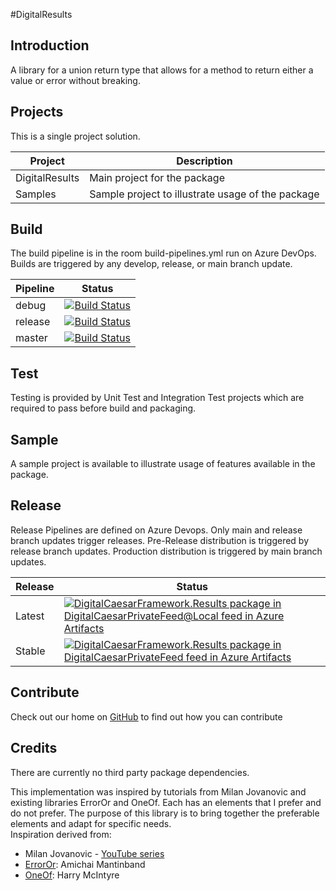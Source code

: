 #DigitalResults

## Introduction 
A library for a union return type that allows for a method to return either a value or error without breaking.

## Projects
This is a single project solution. 

Project | Description
--------|------------
DigitalResults   | Main project for the package
Samples | Sample project to illustrate usage of the package

## Build
The build pipeline is in the room build-pipelines.yml run on Azure DevOps.  Builds are triggered by any develop, release, or main branch update.  

Pipeline | Status
---------|--------
debug    | [![Build Status](https://dev.azure.com/DigitalCaesarLLC/DigitalResults/_apis/build/status%2FDigitalResults?repoName=DigitalResults&branchName=debug)](https://dev.azure.com/DigitalCaesarLLC/DigitalResults/_build/latest?definitionId=29&repoName=DigitalResults&branchName=debug)
release  | [![Build Status](https://dev.azure.com/DigitalCaesarLLC/DigitalResults/_apis/build/status%2FDigitalResults?repoName=DigitalResults&branchName=release)](https://dev.azure.com/DigitalCaesarLLC/DigitalResults/_build/latest?definitionId=29&repoName=DigitalResults&branchName=release)
master   | [![Build Status](https://dev.azure.com/DigitalCaesarLLC/DigitalResults/_apis/build/status%2FDigitalResults?repoName=DigitalResults&branchName=master)](https://dev.azure.com/DigitalCaesarLLC/DigitalResults/_build/latest?definitionId=29&repoName=DigitalResults&branchName=master)

## Test
Testing is provided by Unit Test and Integration Test projects which are required to pass before build and packaging. 

## Sample
A sample project is available to illustrate usage of features available in the package.  

## Release 
Release Pipelines are defined on Azure Devops.  Only main and release branch updates trigger releases.  Pre-Release distribution is triggered by release branch updates.  Production distribution is triggered by main branch updates.

Release | Status
--------|--------
Latest  | [![DigitalCaesarFramework.Results package in DigitalCaesarPrivateFeed@Local feed in Azure Artifacts](https://feeds.dev.azure.com/DigitalCaesarLLC/_apis/public/Packaging/Feeds/DigitalCaesarPrivateFeed@Local/Packages/0c6e0d88-15b3-4cc8-a644-d5b6c6b68d45/Badge)](https://dev.azure.com/DigitalCaesarLLC/DigitalCaesarFramework/_artifacts/feed/DigitalCaesarPrivateFeed@Local/NuGet/DigitalCaesarFramework.Results?preferRelease=false)
Stable  | [![DigitalCaesarFramework.Results package in DigitalCaesarPrivateFeed feed in Azure Artifacts](https://feeds.dev.azure.com/DigitalCaesarLLC/_apis/public/Packaging/Feeds/DigitalCaesarPrivateFeed/Packages/0c6e0d88-15b3-4cc8-a644-d5b6c6b68d45/Badge)](https://dev.azure.com/DigitalCaesarLLC/DigitalResults/_artifacts/feed/DigitalCaesarPrivateFeed/NuGet/DigitalCaesarFramework.Results?preferRelease=true)

## Contribute
Check out our home on [GitHub](https://github.com/DigitalCaesar/digitalresults) to find out how you can contribute

## Credits
There are currently no third party package dependencies.

This implementation was inspired by tutorials from Milan Jovanovic and existing libraries ErrorOr and OneOf.  Each has an elements that I prefer and do not prefer.  The purpose of this library is to bring together the preferable elements and adapt for specific needs.  
Inspiration derived from: 
* Milan Jovanovic - [YouTube series](https://www.youtube.com/playlist?list=PLYpjLpq5ZDGstQ5afRz-34o_0dexr1RGa)
* [ErrorOr](https://github.com/amantinband/error-or/blob/main/README.md): Amichai Mantinband
* [OneOf](https://github.com/mcintyre321/OneOf/blob/master/README.md): Harry McIntyre
